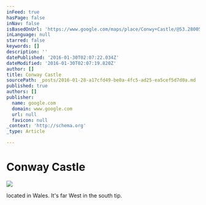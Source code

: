 ```yaml
---
inFeed: true
hasPage: false
inNav: false
isBasedOnUrl: 'https://www.google.com/maps/place/Conwy+Castle/@53.280059,-8.3080406,6z/data=!4m2!3m1!1s0x48651e85d4cd176d:0x4c407a5d3d49f90c'
inLanguage: null
starred: false
keywords: []
description: ''
datePublished: '2016-01-30T02:07:22.034Z'
dateModified: '2016-01-30T02:07:19.820Z'
author: []
title: Conway Castle
sourcePath: _posts/2016-01-28-a17cfd49-be0a-4fc5-ad25-ea5cef5d7d0a.md
published: true
authors: []
publisher:
  name: google.com
  domain: www.google.com
  url: null
  favicon: null
_context: 'http://schema.org'
_type: Article

---
```

# Conway Castle
![](https://lh4.googleusercontent.com/-UE33SQEk7ng/VGxfoqNbPjI/AAAAAAAAAA4/WBH-howC95c/s410-k-no/)

located in Wales. It's far West in the south tip.
